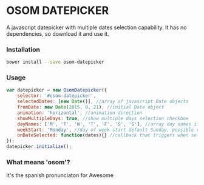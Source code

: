 # OSOM DATEPICKER #
A javascript datepicker with multiple dates selection capability.
It has no dependencies, so download it and use it.
### Installation ###
```bash
bower install --save osom-datepicker
```
### Usage ###
```javascript
var datepicker = new OsomDatepicker({
	selector: '#osom-datepicker',
	selectedDates: [new Date()], //array of javascript Date objects
	fromDate: new Date(2015, 0, 21), //initial Date object
	animation: 'horizontal', //animation direction
	showMultipleDays: true, //show multiple days selection checkbox
	dayNames: ['M', 'T', 'W', 'T', 'F', 'S', 'S'], //array day names if you want something different than S, M, T, W, T, F, S
	weekStart: 'Monday', //day of week start default Sunday, possible value Monday
	onDateSelected: function(dates){} //callback that triggers when selected dates change
});
datepicker.initialize();
```
### What means 'osom'? ###
It's the spanish pronunciaton for Awesome